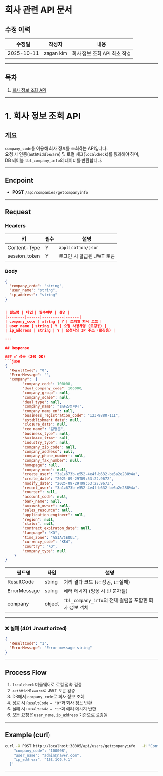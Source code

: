 # 회사 관련 API 문서

## 수정 이력
| 수정일       | 작성자     | 내용 |
|--------------|-----------|------|
| 2025-10-11   | zagan kim | 회사 정보 조회 API 최초 작성 |

---

## 목차
1. [회사 정보 조회 API](#1-회사-정보-조회-api)

---

# 1. 회사 정보 조회 API

## 개요
`company_code`를 이용해 회사 정보를 조회하는 API입니다.  
요청 시 인증(`authMiddleware`) 및 로컬 체크(`localcheck`)를 통과해야 하며,  
DB 테이블 `tbl_company_info`의 데이터를 반환합니다.

---

## Endpoint
- **POST** `/api/companies/getcompanyinfo`

---

## Request

### Headers
| 키 | 필수 | 설명 |
|----|------|------|
| Content-Type | Y | `application/json` |
| session_token | Y | 로그인 시 발급된 JWT 토큰 |

### Body
```json
{
  "company_code": "string",
  "user_name": "string",
  "ip_address": "string"
}


| 필드명 | 타입 | 필수여부 | 설명 |
|--------|------|----------|------|
| company_code | string | Y | 조회할 회사 코드 |
| user_name | string | Y | 요청 사용자명 (로깅용) |
| ip_address | string | Y | 요청자의 IP 주소 (로깅용) |

---

## Response

### ✅ 성공 (200 OK)
```json
{
  "ResultCode": "0",
  "ErrorMessage": "",
  "company":  {
        "company_code": 100008,
        "deal_company_code": 100000,
        "company_group": null,
        "company_scale": null,
        "deal_type": null,
        "company_name": "현준스컴퍼니",
        "company_name_en": null,
        "business_registration_code": "123-9880-111",
        "establishment_date": null,
        "closure_date": null,
        "ceo_name": "김형준",
        "business_type": null,
        "business_item": null,
        "industry_type": null,
        "company_zip_code": null,
        "company_address": null,
        "company_phone_number": null,
        "company_fax_number": null,
        "homepage": null,
        "company_memo": null,
        "create_user": "3a1a673b-e552-4e4f-b632-be6a2e28894a",
        "create_date": "2025-09-29T09:53:22.967Z",
        "modify_date": "2025-09-29T09:53:22.967Z",
        "recent_user": "3a1a673b-e552-4e4f-b632-be6a2e28894a",
        "counter": null,
        "account_code": null,
        "bank_name": null,
        "account_owner": null,
        "sales_resource": null,
        "application_engineer": null,
        "region": null,
        "status": null,
        "contract_expiraton_date": null,
        "language": "KO",
        "time_zone": "ASIA/SEOUL",
        "currency_code": "KRW",
        "country": "KO",
        "company_type": null
    }
}
```

| 필드명 | 타입 | 설명 |
|--------|------|------|
| ResultCode | string | 처리 결과 코드 (`0`=성공, `1`=실패) |
| ErrorMessage | string | 에러 메시지 (정상 시 빈 문자열) |
| company | object | `tbl_company_info`의 전체 컬럼을 포함한 회사 정보 객체 |

---

### ❌ 실패 (401 Unauthorized)
```json
{
  "ResultCode": "1",
  "ErrorMessage": "Error message string"
}
```

---

## Process Flow
1. `localcheck` 미들웨어로 로컬 접속 검증  
2. `authMiddleware`로 JWT 토큰 검증  
3. DB에서 `company_code`로 회사 정보 조회  
4. 성공 시 `ResultCode = "0"`과 회사 정보 반환  
5. 실패 시 `ResultCode = "1"`과 에러 메시지 반환  
6. 모든 요청은 `user_name`, `ip_address` 기준으로 로깅됨

---

## Example (curl)
```bash
curl -X POST http://localhost:38005/api/users/getcompanyinfo   -H "Content-Type: application/json"   -H "session_token: eyJhbGciOiJIUzI1NiIsInR5cCI6IkpXVCJ9..."   -d '{
    "company_code": "100008",
    "user_name": "admin@naver.com",
    "ip_address": "192.168.0.1"
  }'
```

---